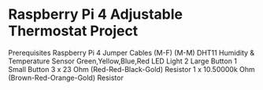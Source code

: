# Raspberry Pi 4 Adjustable Thermostat Project

Prerequisites
Raspberry Pi 4
Jumper Cables (M-F) (M-M)
DHT11 Humidity & Temperature Sensor
Green,Yellow,Blue,Red LED Light
2 Large Button
1 Small Button
3 x 23 Ohm (Red-Red-Black-Gold) Resistor
1 x 10.50000k Ohm (Brown-Red-Orange-Gold) Resistor

